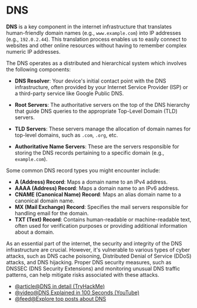 # DNS

**DNS** is a key component in the internet infrastructure that translates human-friendly domain names (e.g., `www.example.com`) into IP addresses (e.g., `192.0.2.44`). This translation process enables us to easily connect to websites and other online resources without having to remember complex numeric IP addresses.

The DNS operates as a distributed and hierarchical system which involves the following components:

- **DNS Resolver**: Your device's initial contact point with the DNS infrastructure, often provided by your Internet Service Provider (ISP) or a third-party service like Google Public DNS.

- **Root Servers**: The authoritative servers on the top of the DNS hierarchy that guide DNS queries to the appropriate Top-Level Domain (TLD) servers.

- **TLD Servers**: These servers manage the allocation of domain names for top-level domains, such as `.com`, `.org`, etc.

- **Authoritative Name Servers**: These are the servers responsible for storing the DNS records pertaining to a specific domain (e.g., `example.com`).

Some common DNS record types you might encounter include:

- **A (Address) Record**: Maps a domain name to an IPv4 address.
- **AAAA (Address) Record**: Maps a domain name to an IPv6 address.
- **CNAME (Canonical Name) Record**: Maps an alias domain name to a canonical domain name.
- **MX (Mail Exchange) Record**: Specifies the mail servers responsible for handling email for the domain.
- **TXT (Text) Record**: Contains human-readable or machine-readable text, often used for verification purposes or providing additional information about a domain.

As an essential part of the internet, the security and integrity of the DNS infrastructure are crucial. However, it's vulnerable to various types of cyber attacks, such as DNS cache poisoning, Distributed Denial of Service (DDoS) attacks, and DNS hijacking. Proper DNS security measures, such as DNSSEC (DNS Security Extensions) and monitoring unusual DNS traffic patterns, can help mitigate risks associated with these attacks.

- [@article@DNS in detail (TryHackMe)](https://tryhackme.com/room/dnsindetail)
- [@video@DNS Explained in 100 Seconds (YouTube)](https://www.youtube.com/watch?v=UVR9lhUGAyU)
- [@feed@Explore top posts about DNS](https://app.daily.dev/tags/dns?ref=roadmapsh)
